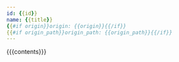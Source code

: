 ```yaml
---
id: {{id}}
name: {{title}}
{{#if origin}}origin: {{origin}}{{/if}}
{{#if origin_path}}origin_path: {{origin_path}}{{/if}}
---
```

{{{contents}}}
